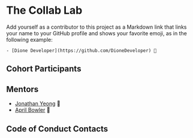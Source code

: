 # The Collab Lab

Add yourself as a contributor to this project as a Markdown link that links your name to your GitHub profile and shows your favorite emoji, as in the following example:

    - [Dione Developer](https://github.com/DioneDeveloper) 💅

## Cohort Participants

## Mentors
- [Jonathan Yeong](https://github.com/jonathanyeong) 🧗
- [April Bowler](https://github.com/abowler2) 🐼

## Code of Conduct Contacts
